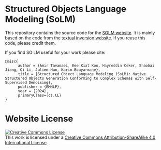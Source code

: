 # Structured Objects Language Modeling (SoLM)

This repository contains the source code for the [SOLM website](https://so-lm.github.io).
It is mainly based on the code from the [textual inversion website](textual-inversion.github.io). If you reuse this code, please credit them.

If you find SO LM useful for your work please cite:
```
@misc{
      author = {Amir Tavanaei, Kee Kiat Koo, Hayreddin Ceker, Shaobai Jiang, Qi Li, Julien Han, Karim Bouyarmane},
      title = {Structured Object Language Modeling (SoLM): Native Structured Objects Generation Conforming to Complex Schemas with Self-Supervised Denoising},
      publisher = {EMNLP},
      year = {2024},
      primaryClass={cs.CL}
}
```

# Website License
<a rel="license" href="http://creativecommons.org/licenses/by-sa/4.0/"><img alt="Creative Commons License" style="border-width:0" src="https://i.creativecommons.org/l/by-sa/4.0/88x31.png" /></a><br />This work is licensed under a <a rel="license" href="http://creativecommons.org/licenses/by-sa/4.0/">Creative Commons Attribution-ShareAlike 4.0 International License</a>.